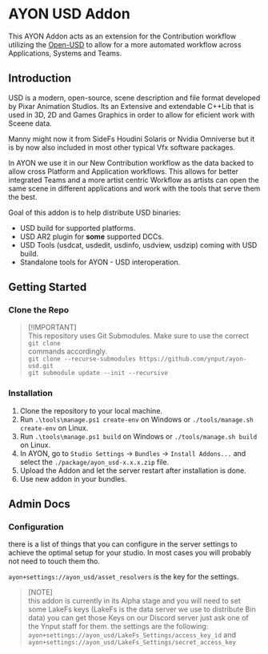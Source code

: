 # AYON USD Addon

This AYON Addon acts as an extension for the Contribution workflow utilizing the
[Open-USD](https://github.com/PixarAnimationStudios/OpenUSD) to allow for a more
automated workflow across Applications, Systems and Teams.

## Introduction

USD is a modern, open-source, scene description and file format developed by
Pixar Animation Studios. Its an Extensive and extendable C++Lib that is used in
3D, 2D and Games Graphics in order to allow for eficient work with Sceene data.

Manny might now it from SideFs Houdini Solaris or Nvidia Omniverse but it is by
now also included in most other typical Vfx software packages.

In AYON we use it in our New Contribution workflow as the data backed to allow
cross Platform and Application workflows. This allows for better integrated
Teams and a more artist centric Workflow as artists can open the same scene in
different applications and work with the tools that serve them the best.

Goal of this addon is to help distribute USD binaries:

- USD build for supported platforms.
- USD AR2 plugin for **some** supported DCCs.
- USD Tools (usdcat, usdedit, usdinfo, usdview, usdzip) coming with USD build.
- Standalone tools for AYON - USD interoperation.

## Getting Started

### Clone the Repo

> [!IMPORTANT]\
> This repository uses Git Submodules. Make sure to use the correct `git clone`\
> commands accordingly.\
> `git clone --recurse-submodules https://github.com/ynput/ayon-usd.git`\
> `git submodule update --init --recursive`

### Installation

1. Clone the repository to your local machine.
2. Run `.\tools\manage.ps1 create-env` on Windows or
   `./tools/manage.sh create-env` on Linux.
3. Run `.\tools\manage.ps1 build` on Windows or `./tools/manage.sh build` on
   Linux.
4. In AYON, go to `Studio Settings` -> `Bundles` -> `Install Addons...` and
   select the `./package/ayon_usd-x.x.x.zip` file.
5. Upload the Addon and let the server restart after installation is done.
6. Use new addon in your bundles.

## Admin Docs

### Configuration

there is a list of things that you can configure in the server settings to
achieve the optimal setup for your studio. In most cases you will probably not
need to touch them tho.

`ayon+settings://ayon_usd/asset_resolvers` is the key for the settings.

> [NOTE]\
> this addon is currently in its Alpha stage and you will need to set some
> LakeFs keys (LakeFs is the data server we use to distribute Bin data) you can
> get those Keys on our Discord server just ask one of the Ynput staff for them.
> the settings are the following:
> `ayon+settings://ayon_usd/LakeFs_Settings/access_key_id` and
> `ayon+settings://ayon_usd/LakeFs_Settings/secret_access_key`
